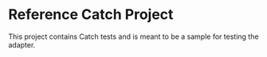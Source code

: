 # Reference Catch Project

This project contains Catch tests and is meant to be a sample for testing the adapter.
